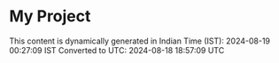 # My Project

This content is dynamically generated in Indian Time (IST): 2024-08-19 00:27:09 IST
Converted to UTC: 2024-08-18 18:57:09 UTC
